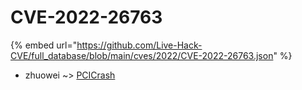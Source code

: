 # CVE-2022-26763
{% embed url="https://github.com/Live-Hack-CVE/full_database/blob/main/cves/2022/CVE-2022-26763.json" %}

* zhuowei ~> [PCICrash](https://www.alice-snow.ru/2022/database/cve-2022-26763/pcicrash-zhuowei)